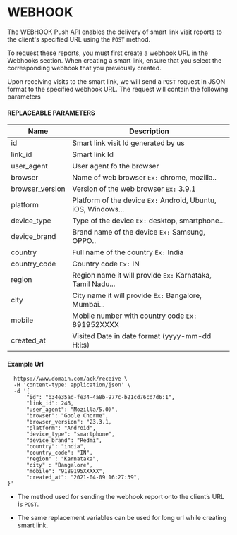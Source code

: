 # WEBHOOK

The WEBHOOK Push API enables the delivery of smart link visit reports to the client's specified URL using the `POST` method.

To request these reports, you must first create a webhook URL in the Webhooks section. When creating a smart link, ensure that you select the corresponding webhook that you previously created.

Upon receiving visits to the smart link, we will send a `POST` request in JSON format to the specified webhook URL. The request will contain the following parameters

#### REPLACEABLE PARAMETERS

| Name            | Description                                                   |
| --------------- | ------------------------------------------------------------- |
| id              | Smart link visit Id generated by us                           |
| link_id         | Smart link Id                                                 |
| user_agent      | User agent fo the browser                                     |
| browser         | Name of web browser `Ex:` chrome, mozilla..                   |
| browser_version | Version of the web browser `Ex:` 3.9.1                        |
| platform        | Platform of the device `Ex:` Android, Ubuntu, iOS, Windows... |
| device_type     | Type of the device `Ex:` desktop, smartphone...               |
| device_brand    | Brand name of the device `Ex:` Samsung, OPPO..                |
| country         | Full name of the country `Ex:` India                          |
| country_code    | Country code `Ex:` IN                                         |
| region          | Region name it will provide `Ex:` Karnataka, Tamil Nadu...    |
| city            | City name it will provide `Ex:` Bangalore, Mumbai...          |
| mobile          | Mobile number with country code `Ex:` 891952XXXX              |
| created_at      | Visited Date in date format (yyyy-mm-dd H:i:s)                |


#### Example Url

```curl -X POST \ 
  https://www.domain.com/ack/receive \
  -H 'content-type: application/json' \
  -d '{
      "id": "b34e35ad-fe34-4a8b-977c-b21cd76cd7d6:1",
      "link_id": 246,
      "user_agent": "Mozilla/5.0)",
      "browser": "Goole Chorme",
      "browser_version": "23.3.1,
      "platform": "Android",
      "device_type": "smartphone",
      "device_brand": "Redmi",
      "country": "india",
      "country_code": "IN",
      "region" : "Karnataka",
      "city" : "Bangalore",
      "mobile": "9189195XXXXX",
      "created_at": "2021-04-09 16:27:39",
}'
```

- The method used for sending the webhook report onto the client’s URL is `POST`.

- The same replacement variables can be used for long url while creating smart link.

